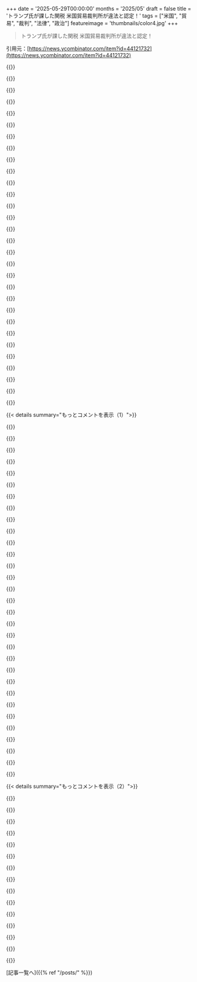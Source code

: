 +++
date = '2025-05-29T00:00:00'
months = '2025/05'
draft = false
title = 'トランプ氏が課した関税 米国貿易裁判所が違法と認定！'
tags = ["米国", "貿易", "裁判", "法律", "政治"]
featureimage = 'thumbnails/color4.jpg'
+++

> トランプ氏が課した関税 米国貿易裁判所が違法と認定！

引用元：[https://news.ycombinator.com/item?id=44121732](https://news.ycombinator.com/item?id=44121732)




{{<matomeQuote body="判決文（PDF）はここだよ： https://www.cit.uscourts.gov/sites/cit/files/25-66.pdf" userName="jml7c5" createdAt="2025/05/29 00:21:29" color="#45d325">}}




{{<matomeQuote body="アーカイブサイトのリンクね： https://archive.md/DMT9d" userName="neonate" createdAt="2025/05/29 00:56:06" color="#785bff">}}




{{<matomeQuote body="弁護士じゃないけど、trump adminが1930年の Tariff Act使わなかったのなんで？その法だと上限50%だけど、関税を正当化するのにもっと簡単な方法に見えるんだよね。「外国が米国の通商に負担や不利益を与えてるときに大統領が新しい関税をかけられる」って規定があるんだ。他に実用的じゃない理由があるのかな？（100年前ってこと以外で）" userName="mangoman" createdAt="2025/05/29 01:11:06" color="#ff5733">}}




{{<matomeQuote body="彼は裁判所に対して、誰かと貿易赤字になるのが気に入らないってことが、どうにかして貿易相手が「不平等な課税や差別で米国の通商に負担や不利益を与えてる」ってことなんだって納得させる必要があったんだよ。" userName="wlesieutre" createdAt="2025/05/29 01:18:54" color="#ff5733">}}




{{<matomeQuote body="裁判所が同意する必要はないと思うんだけどな - ただ負担や不利益があって、それが「公共の利益」になるって言えばいいだけで、それって説得力ある話を作るにはかなり低いハードルに見えるんだ。貿易赤字が不利益だって考えは、まあちょっと頭悪いと思うけど、裁判所で主張するには十分説得力ある感じ。不平等な関税率も付け加えれば、IEEPAの緊急時正当化より簡単に勝てそうじゃん。" userName="mangoman" createdAt="2025/05/29 01:24:47" color="#ff33a1">}}




{{<matomeQuote body="彼はそのことを裁判所に納得させる必要ないんだよ。外交政策を決めるのは大統領であって、裁判所じゃないからね。大統領が議会から与えられた外交政策の権限を妥当に行使してる限り、裁判所は証拠を再評価したり、貿易赤字が他国の貿易障壁によるものか何か別の原因か自分で判断したりはしないんだ。" userName="rayiner" createdAt="2025/05/29 01:27:18" color="#38d3d3">}}




{{<matomeQuote body="「Aforesaid」は法律で前に定義された特定の意味があるんだ。「不平等な課税や差別」って勝手に解釈できないんだよ。報復したい行為がその「Aforesaid」の定義に当てはまるって裁判所に証明しないといけないんだ。<br>この法律は、米国品に不当な負担をかけたり、他の国より米国貿易を差別したりする国に関税をかけることを認めてる。結構限定的な条件なんだ。<br>Trumpがやったみたいに180以上の国全部に、この差別的扱いを証明するのは超難しいだろうね。<br>全文はここね [0]： https://www.law.cornell.edu/uscode/text/19/1338" userName="lolinder" createdAt="2025/05/29 01:33:19" color="#ff33a1">}}




{{<matomeQuote body="1930年の Tariff Actは、外交政策をやる大統領の行政権と、税を決める議会の立法権っていう二重性を反映してるんだ。<br>20世紀初頭まで、関税は連邦政府の主要な収入源だったんだよね。だから議会は関税を自分たちの権限内の税金だと見てた。でも1930年の Tariff Actは、関税が外交政策のツールでもあるって認めてて、それは大統領の権限内なんだ。" userName="rayiner" createdAt="2025/05/29 01:17:15" color="#38d3d3">}}




{{<matomeQuote body="＞ 裁判所が同意する必要はないと思う<br>結局、誰かが裁判起こしてどんどん上にいったら、裁判所が同意するかしないか決めなきゃいけなくなるよ。" userName="irjustin" createdAt="2025/05/29 01:35:11" color="">}}




{{<matomeQuote body="厳密に言えば、そうじゃないんだ。例えば、通商への負担は政治的な問題だって裁判所は言えるんだよ。それは政府に同意するっていう宣言になるけど、今負担が存在することに同意してるように見えても、政権が変わるたびに自動的に立場を変えるってことになっちゃうね。" userName="thaumasiotes" createdAt="2025/05/29 02:51:02" color="#ff5c5c">}}




{{<matomeQuote body="そう言えるけど、言わないだろうね。”不等な賦課や差別”ってのは、裁判所でちゃんと判断できる問題だし。”不等”とか”差別的”かを判断するのが、まさに裁判所の仕事だからね。" userName="tptacek" createdAt="2025/05/29 03:22:20" color="">}}




{{<matomeQuote body="Trumpが関税かけた国のほとんどは、USにもなんか関税かけてるよ。Canadaとか、乳製品に関税かけてるし。それがUSにとってめっちゃキツいか、仲良い同盟国と揉める価値があるかは政治の話だけど、不等ってのは間違いないね。" userName="margalabargala" createdAt="2025/05/29 03:31:00" color="">}}




{{<matomeQuote body="大統領が外交政策ぜーんぶ決められるってのは、今の政権が勝手に言ってるだけだよ。ホントは行政と立法で権限は分けられてるんだ。特に戦争を始められるのは議会だけ。<br>ホントは三権分立だけど、今の政府は保守派が行政と司法を乗っ取って、立法府を骨抜きにしてる。最高裁も議会から権限奪ったり、大統領にやりたい放題の権限与えたりしてる。これ、完全にクーデターだよ。50年以上かけて共和党が進めてきた計画の最終段階。<br>次はどうなるかって？裁判所も骨抜きにされる。”単一行政”とか言って、裁判所や法律に縛られない独裁者を目指してるんだ。政府は色々裁判所の決定を無視してるし、今の最高裁はそれを許してる。<br>個人的には、もう手遅れだと思うな。選挙でどうこうできるレベルじゃない。同時にアメリカは衰退してる。" userName="jmyeet" createdAt="2025/05/29 02:20:58" color="#ff5c5c">}}




{{<matomeQuote body="もし大統領が好きな理由で法律使っていいなら、法律に「こういう条件なら使っていいよ」って書いてんの何でだよ？<br>大統領が「今日機嫌悪いから全部50％関税！他の国がそれやってるの unfair！」とか言って変な関税かけた時に、裁判所で文句言える仕組み、絶対あるでしょ？" userName="wlesieutre" createdAt="2025/05/29 01:40:22" color="">}}




{{<matomeQuote body="君が言ってるのは、憲法が一番大事にしてる権限の分け方からズレてるかもね。裁判所が他の政府機関のやり方に細かく口出すのが目的じゃないんだ。<br>裁判所が見れるのは”事務的な”行動で、大統領の”裁量”が絡む行動は基本的に政治的な問題としてしか見れないのがルールなんだ。<br>この関税法の条項は、議会が大統領の裁量に任せた典型的な例だよ。法律には「大統領が不利益を与えてると”事実として発見”した場合…」って書いてある。<br>裁判所がチェックできるのは、大統領が”発見したか”だけ。発見したなら、もう大統領の裁量に任される。裁判所は、その発見が正しいかとか理屈に合ってるかとか判断できないんだ。" userName="rayiner" createdAt="2025/05/29 02:54:43" color="#785bff">}}




{{<matomeQuote body="いやいや、関税決めるのは規制とか経済の権限でしょ。たとえ大統領がめっちゃ強い権力持ってるってモデルでも、関税に関してやりたい放題の権限なんてないんだよ。これ、憲法でハッキリ議会に与えられてる権限なのに、なんでこのスレでそんな話になってんのか意味わかんないわ。" userName="tptacek" createdAt="2025/05/29 03:28:17" color="">}}




{{<matomeQuote body="それって、Tariff Act of 1930が憲法違反だって言いたいんじゃないの？それ、別の話だよ。" userName="rayiner" createdAt="2025/05/29 04:19:18" color="">}}




{{<matomeQuote body="法律には「USの通商を事実上差別して、他の外国と比べて不利な立場に置くような感じで」って書いてあるけど、政権は思ってるより簡単にこれを証明できると思うな。<br>他の国がUSの商売に不利益与えてるって言えそうな規制を探せばいいだけだし。裁判所を説得できるかが大事だから。<br>例えば、USはAustraliaが牛肉を禁じてるって言うけど、Australiaは禁じてない。ホントの問題は、USの畜産業の記録がテキトーで、Australiaのルールを満たせないこと。でもUS側は改<br>善したくないから「禁じてる」って言う。法的に大事なのは、主張が正しいかじゃなくて、USの裁判官が「そうだね」って言うかどうか。たぶん言っちゃう。<br>他の国でも似た話は多い。DOJの弁護士が当てはまるって言い張ったら、勝ち目あると思うよ。<br>アホなことでも裁判所が認めちゃうことは結構あるんだ。" userName="skissane" createdAt="2025/05/29 03:14:28" color="#ff5733">}}




{{<matomeQuote body="アメリカの輸入業者に税金かけんのが、どうして”外交政策”なんだよ？" userName="sorcerer-mar" createdAt="2025/05/29 02:28:40" color="">}}




{{<matomeQuote body="いや、それは君のその法律の解釈が、（かなりハッキリ言って）憲法違反だって話だよ。" userName="tptacek" createdAt="2025/05/29 04:27:10" color="">}}




{{<matomeQuote body="人生の多くのことと同じでさ、関税ってうまく使えばいいけど、ダメにも使われちゃうんだよね。Canadaの酪農関税は、特定の国内産業を守るために特別に設計されてて、その産業は存在してて国益的に維持する価値があって、海外からの安い代替品に脅かされうる。これは具体的でターゲット絞ってて、価値ある目的を果たしてる。ずっと前からあって、安定した貿易環境を提供してるから将来の見通しも立てやすいんだ。<br>Trumpの関税はその真逆。うまくできたはずなのに、彼はめんどくさがりで「簡単な方」を選んだだけ。<br>国全体に関税をかけると、全ての産業がごっちゃになる。例えばコーヒー。USはコーヒーの99%を輸入してる。国内のコーヒー産業はごく小さくて、Hawaiiに限られてる。国益も国内の雇用も何もない。コーヒーに関税かけても高くなるだけ。<br>誰もコーヒーの木を植えたりしないよ。USの気候が合わないせいもあるけど、新しい木を育てる（あるいは工場を建てる）には何年もかかって多額の投資がいる。つまり、今の状況が十分長く続くっていう確信が必要なんだ。実際、関税は週末か数週間持てばいい方で、すぐ停止される。政権は”trade deals”を交渉中だって公然と認めてる。だから、今の関税に基づいて何か投資なんてできないんだよ、だって全然永続的じゃないからね。<br>このバカげた話は関税が良いか悪いかってことじゃない。どうやられたか（それが絶望的に下手くそでバカだったってこと）の話なんだ。<br>良い面としては、将来の子供たちの世代がこれを学んで、正しいことをやろうとしても下手くそだと何もしないより悪くなるってことを知るだろうってことかな。" userName="bruce511" createdAt="2025/05/29 04:00:44" color="#ff5733">}}




{{<matomeQuote body="”non-delegation”がこんなにも強固な原則として通用する世界に住めたら最高だね。でも、「他国が不公正だと判断したら関税をかけられる」（要約）っていうのは、議会の権限委譲を支持するのに十分理解できる原則だと思うよ。" userName="rayiner" createdAt="2025/05/29 04:34:15" color="">}}




{{<matomeQuote body="貿易裁判所での訴訟はnon-delegationとmajor questionsを根拠に却下されたんだ。でも僕が言いたいのは、SCOTUSがここでの下級裁判所の判断を支持するかどうかじゃなくて（まぁ支持するだろうけど）、君の上の方の理屈が成り立たないってこと。君は「大統領が外交をやる、裁判所じゃない」って言ったよね。それは完全にカテゴリーエラーだよ。" userName="tptacek" createdAt="2025/05/29 04:52:20" color="">}}




{{<matomeQuote body="”Trump’s tariffs.” あれ、共和党の関税だよ、共犯者だからね。実際、下院の共和党議員全員がさ、Trumpの”national emergency” [0] を無効だと異議を唱えられないように投票したんだよ。[0] そのNational Emergencyって、Canadian borderで押収された comparatively small amount of fentanyl のことなんだけどね。" userName="Terr_" createdAt="2025/05/29 02:55:25" color="">}}




{{<matomeQuote body="それは貿易に影響するからね（例えば関税を十分高く設定すれば、実質的にその国との貿易政策がなくなるのと同じ）、だから外交政策だよ。" userName="boroboro4" createdAt="2025/05/29 04:23:18" color="">}}




{{<matomeQuote body="”He would have to convince the courts that I don’t like having a trade deficit with anyone somehow means our trading partners are ”placing a burden or disadvantage upon the commerce of the United States by any of the unequal impositions or discriminations aforesaid””<br>なんで？もしGPが法律を正しく引用してて、平易な言葉での解釈が法的な解釈でもあるなら、それは全部大統領が事実として何を認定するか次第なんだよ。その文言が裁判所に大統領の認定に異議を唱える余地を与えるとは思えないな。" userName="palmotea" createdAt="2025/05/29 05:20:38" color="">}}




{{<matomeQuote body="それが本当なら、USの全ての刑法は外交政策だよ。だって法律があるせいで、犯罪を犯しにUSに来るっていう人々の決断を制限してるんだから。いや、そんな遠くまで行かなくてもいいよ。君の理屈だと、全ての税金が外交政策になっちゃう。だって全部外国との貿易に影響するからね。" userName="KPGv2" createdAt="2025/05/29 04:53:29" color="">}}




{{<matomeQuote body="あれはバカげてるけど、実際にはほとんど関係ないよ。無人地域に輸出がゼロなら、関税をいくら高く設定しても、輸出がないんだから誰も払わない。はっきり言うけど、僕はこれらの関税に反対だし間違いだと思う。でも、僕らは現実世界の被害に焦点を当てるべきで、馬鹿げた事務的なミスにこだわるべきじゃない。<br>どうしてそれが起こったかは僕らも知ってる。Heard and McDonald Islands はAntarctica沖にある誰も住んでないAustralian territoryなんだ。19世紀には、かなりの期間（主にAmericans、一部Australiansも）アザラシ漁師が住んでた—でも、アザラシを絶滅させた後、彼らは去った。20世紀には自然保護区になったけど、科学調査基地が数年間滞在したことはあった。1990年代以降は、短い訪問を除いて誰もいない。どうやら10年以上誰も直接行ってないらしい。Australian政府の許可なしに上陸するのは違法で、彼らのポリシーはほとんどの場合許可しないことだ（科学研究の稀な例外はあるけど）。<br>でも、これら全てにもかかわらず、ISO 3166-1 はHMという国コードを与えた。そしてUS政府のデータベースにそこからの輸入が表示されるようになったんだ。これはほぼ確実にデータ入力エラーで、実際には他のどこかから来てた輸入だろう。でも誰も気づいてなかったみたいで、USの公式貿易統計でわずかな貿易赤字として計上されちゃった。そしてTrump政権は「もしUS公式貿易統計に赤字が表示されたら、関税を課せ」っていうルールを無考えに適用したんだ。そしてまだ誰も気づかなかった。それから彼らがそれを公表した後、誰かが気づいて、その間違いで広く嘲笑されたんだ。そして確かこの特定の関税はその後撤回されたと思う。<br>おそらくHMは実際にはHong Kong (HK) またはHonduras (HN) のタイプミスだろう。キーボードの隣接キーだからね。あるいはMが正しくてHがタイプミスだったのかもしれない。その場合は、The Gambia (GM) またはBermuda (BM) またはJamaica (JM) だった可能性もある—これも隣接キーだ。<br>Australiaには他にも無人地域（Ashmore and Cartier Islands）と、ほとんど無人（Coral Sea Islands、政府職員の小さな交代クルーがいるだけ）がある—でも、何らかの理由でISOはどちらにも独自の国コードを与えなかった [0]。だからこれは彼らには起こりえなかった。（同様に、AustraliaはAntarcticaの大きな領域を主張してるけど、USを含むほとんどの国はその主張を認めてない—だからAustralian Antarctic Territoryには独自のISOコードが与えられず、AntarcticaのコードAQに subsume されてる。）[0] 理由はおそらく土地面積だろう—Ashmore and Cartier Islands は土地面積がわずか1平方キロメートル強、1平方マイル未満。Coral Sea Islands は3 km^2、1平方マイル強。対照的に、Heard Island は368 km^2（142 sq mi）。ISOは一般的に、かなりの土地を含んでいない限り、無人地域にコードを与えるのを嫌がるんだ。" userName="skissane" createdAt="2025/05/29 04:54:45" color="#785bff">}}




{{<matomeQuote body="Trumpは関税をテコにForeign countries と貿易交渉を深くやってるんだ。そして裁判所は彼を無力化しようとしたらしい。もちろんそれはPresidentのforeign policy powers の行使だよ。だからこそ議会は1930年の法律で Presidentにこの関税に関する権限を与えたんだ。<br>major questions の問題は、この裁判所がいかに常軌を逸してるかを示してる。major questions doctrineが President に適用されるかどうかについては、現在circuit split があるんだ。" userName="rayiner" createdAt="2025/05/29 10:01:55" color="">}}




{{<matomeQuote body="これ、まだかなり低い基準みたいだね．もし国が他の誰かと貿易上の優位性を持つ貿易協定を持ってるなら、法律の条文に合致するように見えるんだろうね．" userName="XenophileJKO" createdAt="2025/05/29 01:58:51" color="">}}




{{< details summary="もっとコメントを表示（1）">}}

{{<matomeQuote body="Chevron decisionはCongressにクソ真面目に仕事して、規制が適用されるはずの営利団体に野放しに委任するのをやめろと言ったんだよ．それが最高裁に行った経緯の話は面白いね、漁業のたびに検査官にお金を払わなきゃいけなかったとか．．．これがCongressの権力を弱めるとは思えないな、委任の数を力の証と見なさない限りはね．" userName="genewitch" createdAt="2025/05/29 09:47:30" color="">}}




{{<matomeQuote body="「Presidentは裁判所を説得する必要はない」って意見あったけど、いや必要だよ．関税法はPresidentにいつも権限を与えるわけじゃないし、「貿易赤字」が条件に合うか裁判所に納得させられないと関税は駄目．Presidentの外交権限ももっと複雑だよ．" userName="kelnos" createdAt="2025/05/29 03:49:36" color="#45d325">}}




{{<matomeQuote body="これって、企業が不法に課税された関税の返還を政府に命令するように裁判所に要求できるってことかな－特にそれでビジネスができなくなった場合はどうなるんだろう．" userName="siliconc0w" createdAt="2025/05/29 01:46:00" color="#ff33a1">}}




{{<matomeQuote body="米国政府に対する関税紛争手続きについて解説してるよ．19 U．S．C．§ 1514と§ 1515で異議申し立てや裁判所への提訴が可能．28 U．S．C．§ 1581でCourt of International Tradeに専属管轄権があること、Tucker Act (28 U．S．C．§ 1491)で不当徴収関税の返還請求ができる場合があることなど、法的な根拠と手順が詳しく書いてあるね．" userName="toomuchtodo" createdAt="2025/05/29 01:51:49" color="#45d325">}}




{{<matomeQuote body="例外はあるよ、確かIRSには過払い金の返還で訴えることができる．Customs and Border Patrolに同じことが言えるかは、もっとはっきりしないけどね．" userName="Terr_" createdAt="2025/05/29 02:52:04" color="">}}




{{<matomeQuote body="米国の関税紛争に関する手続きについて解説．19 U．S．C．§ 1514と§ 1515で異議申し立てや裁判所への提訴が可能．28 U．S．C．§ 1581でCourt of International Tradeに専属管轄権があること、Tucker Act (28 U．S．C．§ 1491) で不当徴収された関税の返還を請求できる場合があることなどを説明しているよ．手続きを踏むのが基本みたいだね．" userName="HumanOstrich" createdAt="2025/05/29 15:41:56" color="#ff5c5c">}}




{{<matomeQuote body="最初のリンクにもあるように、政府は完全なSovereign immunity（主権免除）があるわけじゃないよ．政府は常に訴えられて賠償金も払ってる．米国は建国当時から政府を敵対するものとして見てたんだ（federalist papersを読んでみて）．政府は必要悪で、民主主義が独裁化する危険性も話してた．これが憲法に組み込まれてるから、誰かが敵対する限り、たとえ政府同士や政府と国民が敵対しても、この状態は維持されるんだ．250年も続いてるってすごいね．" userName="godelski" createdAt="2025/05/29 03:30:25" color="#ff33a1">}}




{{<matomeQuote body="僕の引用に基づけば、政府やPresidentのimmunity（免除）が民事訴訟を防ぐ可能性はあるという議論ができると思うけど、法的なアクションの結果によってそれが間違いだと証明されたら嬉しいな．もし関税が不法だと判断されたら（控訴手続きを使い果たした後）、救済措置は可能だと思うべきだけど、法的手続きの結果だけがそれを確定させるね．" userName="toomuchtodo" createdAt="2025/05/29 13:44:53" color="">}}




{{<matomeQuote body="そういう議論はあるけど、普遍的に成り立つものじゃないね．関税についてそれが何を意味するかは、僕弁護士じゃないから（ここにいるほとんどの人がそうだろうけど）分からないよ．でも政府が損害賠償で訴えられないわけじゃないし、結果から免除されるわけでもないってことは知ってる．言いたかったのはそれだけ．" userName="godelski" createdAt="2025/05/29 18:25:57" color="">}}




{{<matomeQuote body="米国は4月に関税で過去最高の160億ドルくらい集めたらしいよ。<br>だから誰かが絶対に払ってるんだよね。<br>多分、ほとんどの消費財は企業が損を被って、値付けをどうするか考えるまで耐えてるんじゃないかな。<br>TACOだからね。" userName="mrtksn" createdAt="2025/05/29 15:16:17" color="">}}




{{<matomeQuote body="それって確認済みの数字なの？<br>それともDOGEの”savings”みたいな数字？<br>政府の公式な数字が信用できなくなるなんて悲しい時代になったね。<br>昔は当たり前だったのにさ、他の国（例えばChina）と違って。" userName="insane_dreamer" createdAt="2025/05/29 19:07:13" color="">}}




{{<matomeQuote body="DOGEとは全然関係ないよ。<br>あれはTrump関税の結果、米国の輸入業者が払ってる税金。<br>これって消費税みたいなもんだから、企業がどう対応するか決めるんだ（例えば、利益率があれば利益を減らすとか、まだ売れるなら値段を上げるとか、廃業するとかね）。<br>ほら、https://www.cnbc.com/..." userName="mrtksn" createdAt="2025/05/29 20:31:21" color="#38d3d3">}}




{{<matomeQuote body="DOGEと関係ないのは分かってるよ。<br>僕の言いたいのは、DOGEの発表した数字やデータがめちゃくちゃ（意図的だろうと無能だろうとね）だったせいで、政府が発表する数字を鵜呑みにできなくなったってこと。<br>（Trumpが生粋の嘘つきってのも助けにならないね）。" userName="insane_dreamer" createdAt="2025/05/30 23:14:31" color="">}}




{{<matomeQuote body="まだ実際に誰かが関税を払ったって証拠が見つからないんだよね。<br>関税が課される前と比べて何も3倍も高くなってるようには見えないし。" userName="givemeethekeys" createdAt="2025/05/29 05:24:53" color="">}}




{{<matomeQuote body="貨物輸送業者で働いてるけど、米国に輸出した顧客で関税引き上げの影響を受けた人たちが何社かいるよ。<br>小さい航空便の貨物だけで、コンテナいっぱいじゃなくてね。<br>momentumを維持するために、その数件の貨物だけ追加費用を負担することにしたんだ。<br>でも、それはあくまで短期的な戦略で、続けてたら考え直さなきゃいけなかっただろうね。" userName="trog" createdAt="2025/05/29 08:57:40" color="#38d3d3">}}




{{<matomeQuote body="ほら、こんな例があるよ。<br>https://www.reddit.com/...<br>Chinaからじゃないから最高額じゃないけどね。<br>あと170%の関税請求とか。<br>https://blog.adafruit.com/...<br>高関税が現実になったって話。" userName="ViewTrick1002" createdAt="2025/05/29 06:59:40" color="#45d325">}}




{{<matomeQuote body="Walmartの”Mainstay”ってブランドのChina製商品、決算発表前なのにめちゃくちゃ値上げされたんだ。<br>前は0.99ドルだったのが、3ドルとか7ドルになったやつもあるんだよ。<br>こういうのをたくさん追跡してる価格トラッカーがあるんだけどね。<br>値段が3倍とか7倍になった後でも、今じゃ完全に品切れになってる商品もあるんだよ。" userName="TwoNineFive" createdAt="2025/05/29 07:48:50" color="#38d3d3">}}




{{<matomeQuote body="他にも例はたくさんあるよ。<br>例えばWyzeが電子機器を輸入した時の話:<br>https://9to5google.com/...<br>あと、ウェディングドレスに関税が上乗せされたっていう個人の色々な報告:<br>https://old.reddit.com/...。" userName="Marsymars" createdAt="2025/05/29 23:04:11" color="#ff33a1">}}




{{<matomeQuote body="もしかしたら、値上がりした商品を買ってないだけ運が良かったのかもね。<br>ネットで簡単に検索すれば、値上がりしたのがたくさん見つかるよ。<br>あとね、最終的に”TACO”（Trump Always Chickens Out）で関税が下がるのを待つために、保税倉庫に置かれた商品もいっぱいあったみたいだよ。" userName="iamtheworstdev" createdAt="2025/05/29 13:16:46" color="">}}




{{<matomeQuote body="なんで小売価格が3倍になるの？関税は卸売価格にかかるんだよ。倉庫に在庫があまりなかった商品（主に高価格帯の新しいモデル、DJIとかLenovoとか）は、確かに値上がりしてるし、そもそも売ってないものもあるんだ。倉庫にまだいっぱい在庫がある安いものなら、値段はそのままだけどね。" userName="Aloisius" createdAt="2025/05/30 01:22:58" color="#ff5c5c">}}




{{<matomeQuote body="え、マジ？よく見てないんじゃない？店側は関税を払ったはずだよ。短い期間だったけどね。それに、たとえ利益がゼロでも、ほとんどの商品は3倍になんかならないでしょ。関税はそこまで高くなかったしね。" userName="paulddraper" createdAt="2025/05/29 14:55:02" color="">}}




{{<matomeQuote body="ほとんどの関税って一時停止されたり、中国製品のは引き下げられたりしたんじゃないの？（しばらく離れてたし、アメリカにいないから感覚が分かんないけど）" userName="flowerthoughts" createdAt="2025/05/29 06:03:00" color="">}}




{{<matomeQuote body="これって昔の問題をまた持ち出してる感じだね。最近はさ、貿易政策って大統領が決めちゃうことが多くて、ほとんど公の議論がないんだ。70年前の法律が主な根拠に使われるなんて、緊急権限が便利すぎて誰も手放せないってことなんじゃないかと思うよ。今回の判決が何かを変えるかっていうのは、後でみんなが気にかけて追いかけるかどうか次第だろうね。" userName="Leo-thorne" createdAt="2025/05/29 03:08:37" color="#ff5733">}}




{{<matomeQuote body="年齢なんて関係ないでしょ。憲法はもっと古くて、それが無効になってないのと同じだよ。" userName="palmotea" createdAt="2025/05/29 05:25:31" color="">}}




{{<matomeQuote body="これが良いか悪いかは別として、驚かないね。うちの政府の構造って、誰か一人を王様みたいに振る舞わせないためのものじゃない？なんでこんなに時間がかかったんだろうって不思議だよ。" userName="tnel77" createdAt="2025/05/29 00:25:43" color="">}}




{{<matomeQuote body="議会は王様が欲しいみたい？" userName="pwarner" createdAt="2025/05/29 00:38:18" color="">}}




{{<matomeQuote body="アメリカ人の多数派が、良くも悪くもこの政府に投票したんだよ。裁判所は、少数派が自分たちの意志を表明するための主要な手段の一つだけど、動きは遅いんだ。まあ、議会よりはちょっと速いけどね。" userName="whoisthemachine" createdAt="2025/05/29 00:46:26" color="">}}




{{<matomeQuote body="議会のGOPは自分たちの王様が欲しいんだよ。他の誰かが大統領になったら、その瞬間にチェック・アンド・バランスのファンになるに決まってるさ。" userName="duxup" createdAt="2025/05/29 00:42:23" color="">}}




{{<matomeQuote body="Biden政権も、Trump政権が始めた中国への関税を維持しただけじゃなく、同じ法律でかなり拡大したんだって。それってBidenも王様みたいに振る舞ってるってこと？それともこの例えはTrumpにしか当てはまらないのかな？CNNとかWhite Houseのリンクもあるよ。”[Biden政権は]執行権限を使うつもりだ”って書いてる。" userName="0xy" createdAt="2025/05/29 00:41:39" color="">}}




{{<matomeQuote body="それは公正な選挙だったと仮定してるけど、そこは議論の余地ありだよね。Gerrymanderingとか、有権者名簿の削除とか、誰を候補者にするかの訴訟とか、本人確認とか、色々問題があって、そんなにハッキリしてないと思うんだ。彼が勝ったのは、選挙が行われた状況下では確か。それは明らかだよ。でも何年も投票権への攻撃があった後で、それを公平って呼べるかはちょっと疑問だね。" userName="MBCook" createdAt="2025/05/29 00:52:41" color="">}}

{{</details>}}




{{< details summary="もっとコメントを表示（2）">}}

{{<matomeQuote body="“投票権への攻撃”なんてないんだよ。あれは民主党が支持者を盛り上げるために持ち出すでっち上げ。共和党が選挙詐欺の嘘を言うのと同じ。例えば、Voter IDが投票率を下げないって研究結果が出てる（でも不正も減らさないらしいけどね）。Gerrymanderingは大統領選挙には影響しないよ。でも共和党は下院の一般投票でTrumpが大統領選挙で勝った以上の差で勝ったんだ。選挙後の広範な調査によると、もし全員が投票してたらTrumpが4.8ポイント差で勝ってたって結果も出てるんだ。" userName="rayiner" createdAt="2025/05/29 01:21:45" color="">}}




{{<matomeQuote body="普段“どっちもどっち”って言うのは安易だと思うけど、ここ数十年の議会って、自分の権限を他の誰かに委任してるだけじゃない？片方の政党が相手が大統領だといつも大統領令とか横やりについて文句言うのに、自分たちが機会を得てもその権限を抑制しようとしないんだよね。" userName="megaman821" createdAt="2025/05/29 00:56:45" color="">}}




{{<matomeQuote body="でもそれって、Trumpが今回使ってる緊急経済権限法の下じゃなかったんだよね？" userName="MBCook" createdAt="2025/05/29 00:42:31" color="">}}




{{<matomeQuote body="共和党が下院で可決したこの法案が、上院で否決されることを願うしかないね。だって実質的にTrumpが裁判所の判断をひっくり返せるようになるんだから。Robert Reichのブログ？に書いてるよ。" userName="klipt" createdAt="2025/05/29 00:45:24" color="">}}




{{<matomeQuote body="君の言う通りだと思うよ。Bidenは1974年の貿易法301条を使った。Trumpも1974年法を使ったけど、今回貿易裁判所が違法だと判断したのは1977年の国際緊急経済権限法も使ってるんだ。僕の理解だと、Trump政権の全ての国に関税をかけて交渉の糸口にするっていう戦略は、1974年法の下では通用しないんだ。だって、あの法律ではアメリカに不正な貿易慣行があるっていう証拠がないと、ある国に関税をかけられないんだから。" userName="Calavar" createdAt="2025/05/29 00:51:05" color="#ff5c5c">}}




{{<matomeQuote body="Gerrymanderingは影響を与える可能性はあるけど、どう測ればいいか分からないな。Gerrymanderingは有権者の権利剥奪につながる。大統領選挙の前の3年間、権利を剥奪されてきた人が、4年目に選挙に参加しようとするわけないでしょ？その数はゼロじゃないはずだけど、それがどれだけ大きいかまでは明らかじゃない。例えば、Texasでどれだけの民主党支持者が、州のGerrymanderingのせいで自分の票は意味がないと感じて、投票に行かないんだろうね。ここでの問題は、僕たちが論理を適用しようとしてるけど、アメリカの有権者はすごく感情的に動く傾向があるってことだと思うよ。" userName="tristan957" createdAt="2025/05/29 14:00:11" color="">}}




{{<matomeQuote body="「政府の構造って誰か一人が王様みたいに振る舞うのを止めるためじゃないの？」って言うけど、それ政府構造の「ポイント」じゃないんだよね。憲法は選挙で責任を負う議会（Congress）、選挙で責任を負う単一の行政府（the President）、選挙から隔離された司法府を意図的に混ぜてるんだ。Federalist 70で説明されてるように、行政府は設計上、単一で「精力的な」んだ。Federalist 70は強力な行政府の必要性を示すためにRoman Dictatorsの例まで出してるよ。「Romanの歴史に少しでも詳しい人間なら誰でも知ってるだろう、あの共和国がいかに頻繁に、野心的な個人が僭主に昇り詰めようとする陰謀や、共同体全体の階級の反乱が政府全ての存在を脅かしたことに対し、そしてRomeの征服と破壊を脅かした外部の敵の侵略に対し、Dictatorという恐るべき肩書きを持つ一人の人間の絶対的な権力に避難せざるを得なかったかを。」憲法が避けようとしてるのは、政府の全権力が単一の組織に集中することなんだ。the Presidentは強力で一方的に行動できるけど、立法権や司法権じゃなくて執行権を行使するにとどまらなきゃいけない。だから関税に関する本当の問題は、それが一般的な政策と見なされるか、それとも外交関係のツールと見なされるかだね。前者はCongressの審議事項の権限内。後者の権限分野は単一のthe Presidentに割り当てられてるんだよ。" userName="rayiner" createdAt="2025/05/29 01:03:04" color="#ff33a1">}}




{{<matomeQuote body="BidenだってTrumpと同じ方法で何度も関税に大統領令使ってたじゃん。しかも完全に間違ってるぞ、BidenはTrumpの最初の任期で課された中国に対する既存のIEEPA関税を維持してるんだから。" userName="0xy" createdAt="2025/05/29 00:52:37" color="">}}




{{<matomeQuote body="アメリカ人の多数がObamaに投票したんだ。彼はCongressの意向を無視して、空席だった最高裁判事のポストに判事を任命できたと思う？誰も、議会のRepublicansが関税を設定できないなんて言ってないよ。俺たちが言ってるのは、the Presidentが単独でそれをできないってことだけ。もし選出されたRepublicansの議員が関税率を決める法律を可決させて、選出されたRepublicanのthe Presidentがそれに署名したいなら、どうぞやればいい。だって、それは州の多数派によって批准された法律なんだからね。アメリカ人の多数派よりもはるかに多いんだから。" userName="lesuorac" createdAt="2025/05/29 00:59:16" color="#45d325">}}




{{<matomeQuote body="リンクにあるBiden大統領のプレスリリースには、Section 301とSection 232に基づく関税変更のお知らせがあるね。今日さの記事によると、”Section 232やSection 301のような、異なる権限に基づく関税は影響を受けないよ。これには鉄鋼、アルミ、自動車の関税が含まれる”って書いてある。だからBiden大統領は、少なくともリンク先の件では、今日裁判所が違法としたことと同じことをしてないみたいだね。" userName="Imnimo" createdAt="2025/05/29 00:55:37" color="#ff33a1">}}




{{<matomeQuote body="彼らはRに投票したんだよ。公平に言うと、Trumpが選挙キャンペーン中ずっとProject 2025で描かれたこれらの計画とは何の関係もないと主張してたし、計画の範囲を人々が理解するにつれて支持率が急落してるから、彼らがこの政府に投票したと主張するのは難しいね。" userName="kjkjadksj" createdAt="2025/05/29 00:53:30" color="">}}




{{<matomeQuote body="彼の関税スキームは年末までに解消されて、議会に押し付けられるだろうね。議会はそれをバカにするだろうけど。でも、裁判所が少しずつ解体していくから、樹液みたいにゆっくり動くんだろうね。政府は遅いけど、機能することはあるんだよ。" userName="EasyMark" createdAt="2025/05/29 15:16:01" color="#ff5733">}}




{{<matomeQuote body="貿易裁判所の訴訟記録だよ、V.O.S. Selections, Inc. v. Donald J. Trump (1:25-cv-00066)：<br>https://www.courtlistener.com/docket/69888953/vos-selections…<br>控訴裁判所の訴訟記録だよ、V.O.S. Selections, Inc. v. Trump (25-1812)：<br>https://www.courtlistener.com/docket/70394463/vos-selections…" userName="Brybry" createdAt="2025/05/29 03:49:09" color="#45d325">}}




{{<matomeQuote body="たぶん彼はただ判決を無視して、いつものように続ける（か、少なくともそうしようとする）だろうね。" userName="drivingmenuts" createdAt="2025/05/29 04:21:29" color="">}}

{{</details>}}



[記事一覧へ]({{% ref "/posts/" %}})
